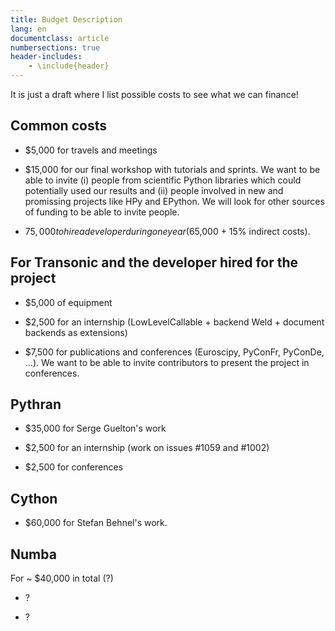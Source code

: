 ```yaml
---
title: Budget Description
lang: en
documentclass: article
numbersections: true
header-includes:
    - \include{header}
---
```


It is just a draft where I list possible costs to see what we can finance!

## Common costs

- $5,000 for travels and meetings

- $15,000 for our final workshop with tutorials and sprints. We want to be able
to invite (i) people from scientific Python libraries which could potentially
used our results and (ii) people involved in new and promissing projects like
HPy and EPython. We will look for other sources of funding to be able to invite
people.

- $75,000 to hire a developer during one year ($65,000 + 15% indirect costs).

## For Transonic and the developer hired for the project

- $5,000 of equipment

- $2,500 for an internship (LowLevelCallable + backend Weld + document backends as extensions)

- $7,500 for publications and conferences (Euroscipy, PyConFr, PyConDe, ...).
We want to be able to invite contributors to present the project in
conferences.

## Pythran

- $35,000 for Serge Guelton's work

- $2,500 for an internship (work on issues #1059 and #1002)

- $2,500 for conferences

## Cython

- $60,000 for Stefan Behnel's work.

## Numba

For ~ $40,000 in total (?)

- ?

- ?
